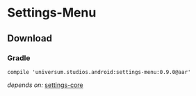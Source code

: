 Settings-Menu
===============

## Download ##

### Gradle ###

    compile 'universum.studios.android:settings-menu:0.9.0@aar'

_depends on:_
[settings-core](https://github.com/universum-studios/android_settings/tree/master/library-core)
